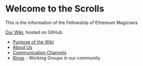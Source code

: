 # Welcome to the Scrolls

This is the information of the Fellowship of Ethereum Magicians

[Our Wiki](https://github.com/ethereum-magicians/scrolls/wiki), hosted on GitHub.

- [Purpose of the Wiki](https://github.com/ethereum-magicians/scrolls/wiki#purpose-of-this-wiki)
- [About Us](https://github.com/ethereum-magicians/scrolls/wiki#about-us)
- [Communication Channels](https://github.com/ethereum-magicians/scrolls/wiki#communication-channels)
- [Rings](https://github.com/ethereum-magicians/scrolls/wiki#rings) - Working Groups in our community
